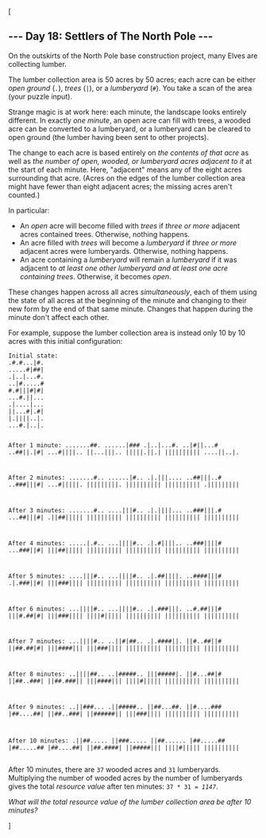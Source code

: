 [<article class="day-desc"><h2>--- Day 18: Settlers of The North Pole ---</h2><p>On the outskirts of the North Pole base construction project, many Elves are collecting <span title="Trade wood for sheep?">lumber</span>.</p>
<p>The lumber collection area is 50 acres by 50 acres; each acre can be either <em>open ground</em> (<code>.</code>), <em>trees</em> (<code>|</code>), or a <em>lumberyard</em> (<code>#</code>). You take a scan of the area (your puzzle input).</p>
<p>Strange magic is at work here: each minute, the landscape looks entirely different. In exactly <em>one minute</em>, an open acre can fill with trees, a wooded acre can be converted to a lumberyard, or a lumberyard can be cleared to open ground (the lumber having been sent to other projects).</p>
<p>The change to each acre is based entirely on <em>the contents of that acre</em> as well as <em>the number of open, wooded, or lumberyard acres adjacent to it</em> at the start of each minute. Here, "adjacent" means any of the eight acres surrounding that acre. (Acres on the edges of the lumber collection area might have fewer than eight adjacent acres; the missing acres aren't counted.)</p>
<p>In particular:</p>
<ul>
<li>An <em>open</em> acre will become filled with <em>trees</em> if <em>three or more</em> adjacent acres contained trees. Otherwise, nothing happens.</li>
<li>An acre filled with <em>trees</em> will become a <em>lumberyard</em> if <em>three or more</em> adjacent acres were lumberyards. Otherwise, nothing happens.</li>
<li>An acre containing a <em>lumberyard</em> will remain a <em>lumberyard</em> if it was adjacent to <em>at least one other lumberyard and at least one acre containing trees</em>. Otherwise, it becomes <em>open</em>.</li>
</ul>
<p>These changes happen across all acres <em>simultaneously</em>, each of them using the state of all acres at the beginning of the minute and changing to their new form by the end of that same minute. Changes that happen during the minute don't affect each other.</p>
<p>For example, suppose the lumber collection area is instead only 10 by 10 acres with this initial configuration:</p>
<pre><code>Initial state:
.#.#...|#.
.....#|##|
.|..|...#.
..|#.....#
#.#|||#|#|
...#.||...
.|....|...
||...#|.#|
|.||||..|.
...#.|..|.

After 1 minute:
.......##.
......|###
.|..|...#.
..|#||...#
..##||.|#|
...#||||..
||...|||..
|||||.||.|
||||||||||
....||..|.

After 2 minutes:
.......#..
......|#..
.|.|||....
..##|||..#
..###|||#|
...#|||||.
|||||||||.
||||||||||
||||||||||
.|||||||||

After 3 minutes:
.......#..
....|||#..
.|.||||...
..###|||.#
...##|||#|
.||##|||||
||||||||||
||||||||||
||||||||||
||||||||||

After 4 minutes:
.....|.#..
...||||#..
.|.#||||..
..###||||#
...###||#|
|||##|||||
||||||||||
||||||||||
||||||||||
||||||||||

After 5 minutes:
....|||#..
...||||#..
.|.##||||.
..####|||#
.|.###||#|
|||###||||
||||||||||
||||||||||
||||||||||
||||||||||

After 6 minutes:
...||||#..
...||||#..
.|.###|||.
..#.##|||#
|||#.##|#|
|||###||||
||||#|||||
||||||||||
||||||||||
||||||||||

After 7 minutes:
...||||#..
..||#|##..
.|.####||.
||#..##||#
||##.##|#|
|||####|||
|||###||||
||||||||||
||||||||||
||||||||||

After 8 minutes:
..||||##..
..|#####..
|||#####|.
||#...##|#
||##..###|
||##.###||
|||####|||
||||#|||||
||||||||||
||||||||||

After 9 minutes:
..||###...
.||#####..
||##...##.
||#....###
|##....##|
||##..###|
||######||
|||###||||
||||||||||
||||||||||

After 10 minutes:
.||##.....
||###.....
||##......
|##.....##
|##.....##
|##....##|
||##.####|
||#####|||
||||#|||||
||||||||||
</code></pre>
<p>After 10 minutes, there are <code>37</code> wooded acres and <code>31</code> lumberyards.  Multiplying the number of wooded acres by the number of lumberyards gives the total <em>resource value</em> after ten minutes: <code>37 * 31 = <em>1147</em></code>.</p>
<p><em>What will the total resource value of the lumber collection area be after 10 minutes?</em></p>
</article>]
